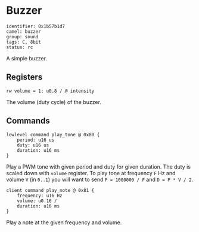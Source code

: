 # Buzzer

    identifier: 0x1b57b1d7
    camel: buzzer
    group: sound
    tags: C, 8bit
    status: rc

A simple buzzer.

## Registers

    rw volume = 1: u0.8 / @ intensity

The volume (duty cycle) of the buzzer.

## Commands

    lowlevel command play_tone @ 0x80 {
        period: u16 us
        duty: u16 us
        duration: u16 ms
    }

Play a PWM tone with given period and duty for given duration.
The duty is scaled down with `volume` register.
To play tone at frequency `F` Hz and volume `V` (in `0..1`) you will want
to send `P = 1000000 / F` and `D = P * V / 2`.

    client command play_note @ 0x81 {
        frequency: u16 Hz
        volume: u0.16 /
        duration: u16 ms
    }

Play a note at the given frequency and volume.
